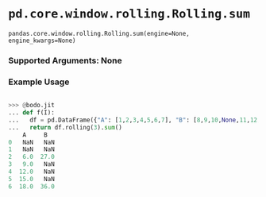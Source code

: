 # `pd.core.window.rolling.Rolling.sum`

`pandas.core.window.rolling.Rolling.sum(engine=None, engine_kwargs=None)`

### Supported Arguments: None

### Example Usage

```py

>>> @bodo.jit
... def f(I):
...   df = pd.DataFrame({"A": [1,2,3,4,5,6,7], "B": [8,9,10,None,11,12,13]})
...   return df.rolling(3).sum()
    A     B
0   NaN   NaN
1   NaN   NaN
2   6.0  27.0
3   9.0   NaN
4  12.0   NaN
5  15.0   NaN
6  18.0  36.0
```

